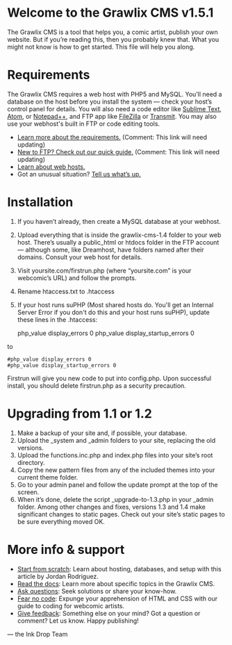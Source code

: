 # Welcome to the Grawlix CMS v1.5.1
The Grawlix CMS is a tool that helps you, a comic artist, publish your own website. But if you’re reading this, then you probably knew that. What you might not know is how to get started. This file will help you along.

# Requirements
The Grawlix CMS requires a web host with PHP5 and MySQL. You’ll need a database on the host before you install the system — check your host’s control panel for details. You will also need a code editor like [Sublime Text](https://www.sublimetext.com/), [Atom](https://atom.io/), or [Notepad++](https://notepad-plus-plus.org/), and FTP app like [FileZilla](https://filezilla-project.org/) or [Transmit](https://panic.com/transmit/). You may also use your webhost's built in FTP or code editing tools.

* [Learn more about the requirements.](http://www.getgrawlix.com/docs/1/ftp) (Comment: This link will need updating)
* [New to FTP? Check out our quick guide.](http://www.getgrawlix.com/docs/1/requirements) (Comment: This link will need updating)
* [Learn about web hosts.](https://nattosoup.blogspot.com/2017/06/self-hosting-your-webcomic-alternatives.html)
* Got an unusual situation? [Tell us what’s up.](https://github.com/Respheal/grawlix/issues)

# Installation
1. If you haven’t already, then create a MySQL database at your webhost.
2. Upload everything that is inside the grawlix-cms-1.4 folder to your web host. There’s usually a public_html or htdocs folder in the FTP account — although some, like Dreamhost, have folders named after their domains. Consult your web host for details.
3. Visit yoursite.com/firstrun.php (where “yoursite.com” is your webcomic’s URL) and follow the prompts.
4. Rename htaccess.txt to .htaccess
5. If your host runs suPHP (Most shared hosts do. You'll get an Internal Server Error if you don't do this and your host runs suPHP), update these lines in the .htaccess:
  
    php_value display_errors 0
    php_value display_startup_errors 0
  
  to
  
    #php_value display_errors 0
    #php_value display_startup_errors 0


Firstrun will give you new code to put into config.php. Upon successful install, you should delete firstrun.php as a security precaution.

# Upgrading from 1.1 or 1.2
1. Make a backup of your site and, if possible, your database.
2. Upload the _system and _admin folders to your site, replacing the old versions.
3. Upload the functions.inc.php and index.php files into your site’s root directory.
4. Copy the new pattern files from any of the included themes into your current theme folder.
5. Go to your admin panel and follow the update prompt at the top of the screen.
6. When it’s done, delete the script _upgrade-to-1.3.php in your _admin folder.
Among other changes and fixes, versions 1.3 and 1.4 make significant changes to static pages. Check out your site’s static pages to be sure everything moved OK.

# More info & support
* [Start from scratch](http://www.thedaemoschronicles.com/grawlix-cms-setup-walkthrough/): Learn about hosting, databases, and setup with this article by Jordan Rodriguez.
* [Read the docs](http://www.getgrawlix.com/docs): Learn more about specific topics in the Grawlix CMS.
* [Ask questions](https://discord.gg/guj9dtV): Seek solutions or share your know-how.
* [Fear no code](https://gumroad.com/l/SACCb): Expunge your apprehension of HTML and CSS with our guide to coding for webcomic artists.
* [Give feedback](https://github.com/inkdropcafe/inksplosion/issues): Something else on your mind? Got a question or comment? Let us know.
Happy publishing!

— the Ink Drop Team
